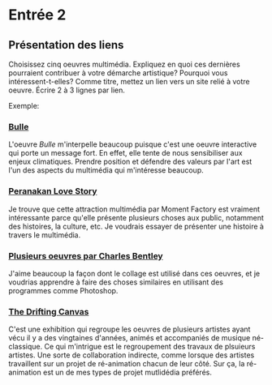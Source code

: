 # Entrée 2
## Présentation des liens
Choisissez cinq oeuvres multimédia. Expliquez en quoi ces dernières pourraient contribuer à votre démarche artistique? Pourquoi vous intéressent-t-elles? Comme titre, mettez un lien vers un site relié à votre oeuvre. Écrire 2 à 3 lignes par lien.

Exemple: 
### [Bulle](https://www.onf.ca/interactif/bulle/) 
L'oeuvre *Bulle* m'interpelle beaucoup puisque c'est une oeuvre interactive qui porte un message fort. En effet, elle tente de nous sensibiliser aux enjeux climatiques. Prendre position et défendre des valeurs par l'art est l'un des aspects du multimédia qui m'intéresse beaucoup. 

### [Peranakan Love Story](https://www.index-design.ca/article/l-aeroport-singapour-changi-presente-des-oeuvres-multimedias-par-moment-factory)
Je trouve que cette attraction multimédia par Moment Factory est vraiment intéressante parce qu'elle présente plusieurs choses aux public, notamment des histoires, la culture, etc. Je voudrais essayer de présenter une histoire à travers le multimédia. 

### [Plusieurs oeuvres par Charles Bentley](https://trendland.com/the-stunning-mixed-media-collages-of-charles-bentley/)
J'aime beaucoup la façon dont le collage est utilisé dans ces oeuvres, et je voudrias apprendre à faire des choses similaires en utilisant des programmes comme Photoshop.

### [The Drifting Canvas](https://www.indiatoday.in/lifestyle/culture/story/drifting-canvas-art-exhibition-3d-multimedia-screens-delhi-lifest-975544-2017-05-06)
C'est une exhibition qui regroupe les oeuvres de plusieurs artistes ayant vécu il y a des vingtaines d'années, animés et accompaniés de musique né-classique. Ce qui m'intrigue est le regroupement des travaux de plsuieurs artistes. Une sorte de collaboration indirecte, comme lorsque des artistes travaillent sur un projet de ré-animation chacun de leur côté. Sur ça, la ré-animation est un de mes types de projet mutlidédia préférés.

